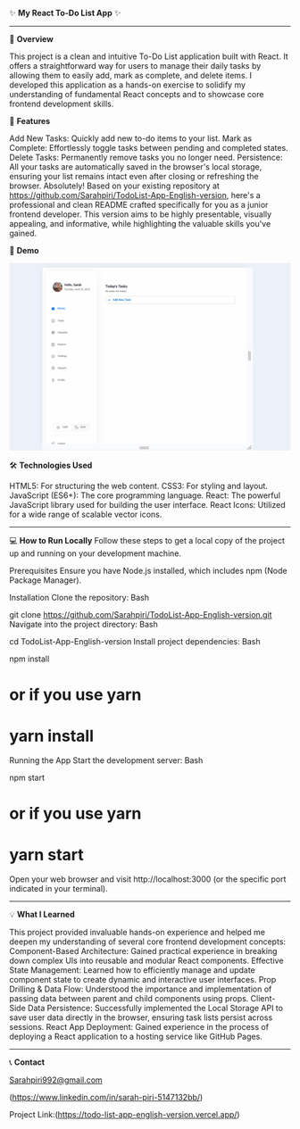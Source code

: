 ✨ **My React To-Do List App** ✨

---

📝 **Overview**

This project is a clean and intuitive To-Do List application built with React. It offers a straightforward way for users to manage their daily tasks by allowing them to easily add, mark as complete, and delete items.
I developed this application as a hands-on exercise to solidify my understanding of fundamental React concepts and to showcase core frontend development skills.

🚀 **Features**

Add New Tasks: Quickly add new to-do items to your list.
Mark as Complete: Effortlessly toggle tasks between pending and completed states.
Delete Tasks: Permanently remove tasks you no longer need.
Persistence: All your tasks are automatically saved in the browser's local storage, ensuring your list remains intact even after closing or refreshing the browser.
Absolutely! Based on your existing repository at https://github.com/Sarahpiri/TodoList-App-English-version, here's a professional and clean README crafted specifically for you as a junior frontend developer. This version aims to be highly presentable, visually appealing, and informative, while highlighting the valuable skills you've gained.

📸 **Demo**


![A brief look at the performance of the project (e.g., Interactive demo of the To-Do List app in action)](assets/demo.gif)


🛠️ **Technologies Used**

HTML5: For structuring the web content.
CSS3: For styling and layout.
JavaScript (ES6+): The core programming language.
React: The powerful JavaScript library used for building the user interface.
React Icons: Utilized for a wide range of scalable vector icons.

---

💻 **How to Run Locally**
Follow these steps to get a local copy of the project up and running on your development machine.

Prerequisites
Ensure you have Node.js installed, which includes npm (Node Package Manager).

Installation
Clone the repository:
Bash

git clone https://github.com/Sarahpiri/TodoList-App-English-version.git
Navigate into the project directory:
Bash

cd TodoList-App-English-version
Install project dependencies:
Bash

npm install
# or if you use yarn
# yarn install
Running the App
Start the development server:
Bash

npm start
# or if you use yarn
# yarn start
Open your web browser and visit http://localhost:3000 (or the specific port indicated in your terminal).

---

💡 **What I Learned**

This project provided invaluable hands-on experience and helped me deepen my understanding of several core frontend development concepts:
Component-Based Architecture: Gained practical experience in breaking down complex UIs into reusable and modular React components.
Effective State Management: Learned how to efficiently manage and update component state to create dynamic and interactive user interfaces.
Prop Drilling & Data Flow: Understood the importance and implementation of passing data between parent and child components using props.
Client-Side Data Persistence: Successfully implemented the Local Storage API to save user data directly in the browser, ensuring task lists persist across sessions.
React App Deployment: Gained experience in the process of deploying a React application to a hosting service like GitHub Pages.

---

📞 **Contact**

Sarahpiri992@gmail.com 

(https://www.linkedin.com/in/sarah-piri-5147132bb/)

Project Link:(https://todo-list-app-english-version.vercel.app/)
